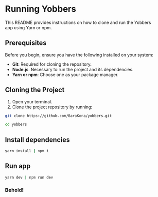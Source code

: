 # Running Yobbers

This README provides instructions on how to clone and run the Yobbers app using Yarn or npm.

## Prerequisites

Before you begin, ensure you have the following installed on your system:

- **Git**: Required for cloning the repository.
- **Node.js**: Necessary to run the project and its dependencies.
- **Yarn or npm**: Choose one as your package manager.

## Cloning the Project

1. Open your terminal.
2. Clone the project repository by running:

```sh
git clone https://github.com/BaraKona/yobbers.git

```

```sh
cd yobbers
```

## Install dependencies

```sh
yarn install | npm i
```

## Run app

```sh
yarn dev | npm run dev
```

### Behold!

